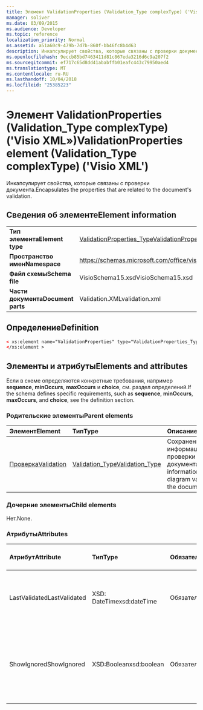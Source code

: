 ```yaml
---
title: Элемент ValidationProperties (Validation_Type complexType) ('Visio XML»)
manager: soliver
ms.date: 03/09/2015
ms.audience: Developer
ms.topic: reference
localization_priority: Normal
ms.assetid: a51a60c9-479b-7d7b-860f-bb46fc8b4d63
description: Инкапсулирует свойства, которые связаны с проверки документа.
ms.openlocfilehash: 9eccb85bd7463411d81c867eda3216d6c9a207f2
ms.sourcegitcommit: ef717c65d8dd41ababffb01eafc443c79950aed4
ms.translationtype: MT
ms.contentlocale: ru-RU
ms.lasthandoff: 10/04/2018
ms.locfileid: "25385223"
---
```

# <a name="validationproperties-element-validationtype-complextype-visio-xml"></a><span data-ttu-id="99c35-103">Элемент ValidationProperties (Validation_Type complexType) ('Visio XML»)</span><span class="sxs-lookup"><span data-stu-id="99c35-103">ValidationProperties element (Validation_Type complexType) ('Visio XML')</span></span>

<span data-ttu-id="99c35-104">Инкапсулирует свойства, которые связаны с проверки документа.</span><span class="sxs-lookup"><span data-stu-id="99c35-104">Encapsulates the properties that are related to the document's validation.</span></span>
  
## <a name="element-information"></a><span data-ttu-id="99c35-105">Сведения об элементе</span><span class="sxs-lookup"><span data-stu-id="99c35-105">Element information</span></span>

|||
|:-----|:-----|
|<span data-ttu-id="99c35-106">**Тип элемента**</span><span class="sxs-lookup"><span data-stu-id="99c35-106">**Element type**</span></span> <br/> |[<span data-ttu-id="99c35-107">ValidationProperties_Type</span><span class="sxs-lookup"><span data-stu-id="99c35-107">ValidationProperties_Type</span></span>](validationproperties_type-complextypevisio-xml.md) <br/> |
|<span data-ttu-id="99c35-108">**Пространство имен**</span><span class="sxs-lookup"><span data-stu-id="99c35-108">**Namespace**</span></span> <br/> |https://schemas.microsoft.com/office/visio/2012/main  <br/> |
|<span data-ttu-id="99c35-109">**Файл схемы**</span><span class="sxs-lookup"><span data-stu-id="99c35-109">**Schema file**</span></span> <br/> |<span data-ttu-id="99c35-110">VisioSchema15.xsd</span><span class="sxs-lookup"><span data-stu-id="99c35-110">VisioSchema15.xsd</span></span>  <br/> |
|<span data-ttu-id="99c35-111">**Части документа**</span><span class="sxs-lookup"><span data-stu-id="99c35-111">**Document parts**</span></span> <br/> |<span data-ttu-id="99c35-112">Validation.XML</span><span class="sxs-lookup"><span data-stu-id="99c35-112">validation.xml</span></span>  <br/> |
   
## <a name="definition"></a><span data-ttu-id="99c35-113">Определение</span><span class="sxs-lookup"><span data-stu-id="99c35-113">Definition</span></span>

```XML
< xs:element name="ValidationProperties" type="ValidationProperties_Type" minOccurs="0" maxOccurs="1" >
</xs:element >
```

## <a name="elements-and-attributes"></a><span data-ttu-id="99c35-114">Элементы и атрибуты</span><span class="sxs-lookup"><span data-stu-id="99c35-114">Elements and attributes</span></span>

<span data-ttu-id="99c35-115">Если в схеме определяются конкретные требования, например **sequence**, **minOccurs**, **maxOccurs** и **choice**, см. раздел определений.</span><span class="sxs-lookup"><span data-stu-id="99c35-115">If the schema defines specific requirements, such as **sequence**, **minOccurs**, **maxOccurs**, and **choice**, see the definition section.</span></span> 
  
### <a name="parent-elements"></a><span data-ttu-id="99c35-116">Родительские элементы</span><span class="sxs-lookup"><span data-stu-id="99c35-116">Parent elements</span></span>

|<span data-ttu-id="99c35-117">**Элемент**</span><span class="sxs-lookup"><span data-stu-id="99c35-117">**Element**</span></span>|<span data-ttu-id="99c35-118">**Тип**</span><span class="sxs-lookup"><span data-stu-id="99c35-118">**Type**</span></span>|<span data-ttu-id="99c35-119">**Описание**</span><span class="sxs-lookup"><span data-stu-id="99c35-119">**Description**</span></span>|
|:-----|:-----|:-----|
|[<span data-ttu-id="99c35-120">Проверка</span><span class="sxs-lookup"><span data-stu-id="99c35-120">Validation</span></span>](validation-elementvisio-xml.md) <br/> |[<span data-ttu-id="99c35-121">Validation_Type</span><span class="sxs-lookup"><span data-stu-id="99c35-121">Validation_Type</span></span>](validation_type-complextypevisio-xml.md) <br/> |<span data-ttu-id="99c35-122">Сохранение информации о проверки схемы для документа.</span><span class="sxs-lookup"><span data-stu-id="99c35-122">Stores information about diagram validation for the document.</span></span>  <br/> |
   
### <a name="child-elements"></a><span data-ttu-id="99c35-123">Дочерние элементы</span><span class="sxs-lookup"><span data-stu-id="99c35-123">Child elements</span></span>

<span data-ttu-id="99c35-124">Нет.</span><span class="sxs-lookup"><span data-stu-id="99c35-124">None.</span></span>
  
### <a name="attributes"></a><span data-ttu-id="99c35-125">Атрибуты</span><span class="sxs-lookup"><span data-stu-id="99c35-125">Attributes</span></span>

|<span data-ttu-id="99c35-126">**Атрибут**</span><span class="sxs-lookup"><span data-stu-id="99c35-126">**Attribute**</span></span>|<span data-ttu-id="99c35-127">**Тип**</span><span class="sxs-lookup"><span data-stu-id="99c35-127">**Type**</span></span>|<span data-ttu-id="99c35-128">**Обязательный**</span><span class="sxs-lookup"><span data-stu-id="99c35-128">**Required**</span></span>|<span data-ttu-id="99c35-129">**Описание**</span><span class="sxs-lookup"><span data-stu-id="99c35-129">**Description**</span></span>|<span data-ttu-id="99c35-130">**Возможные значения**</span><span class="sxs-lookup"><span data-stu-id="99c35-130">**Possible values**</span></span>|
|:-----|:-----|:-----|:-----|:-----|
|<span data-ttu-id="99c35-131">LastValidated</span><span class="sxs-lookup"><span data-stu-id="99c35-131">LastValidated</span></span>  <br/> |<span data-ttu-id="99c35-132">XSD: DateTime</span><span class="sxs-lookup"><span data-stu-id="99c35-132">xsd:dateTime</span></span>  <br/> |<span data-ttu-id="99c35-133">Обязательный</span><span class="sxs-lookup"><span data-stu-id="99c35-133">required</span></span>  <br/> |<span data-ttu-id="99c35-134">Дата и время последнего прошел проверку документа.</span><span class="sxs-lookup"><span data-stu-id="99c35-134">The date and time that the document was last validated.</span></span>  <br/> |<span data-ttu-id="99c35-135">Значения типа XSD: DateTime.</span><span class="sxs-lookup"><span data-stu-id="99c35-135">Values of the xsd:dateTime type.</span></span>  <br/> |
|<span data-ttu-id="99c35-136">ShowIgnored</span><span class="sxs-lookup"><span data-stu-id="99c35-136">ShowIgnored</span></span>  <br/> |<span data-ttu-id="99c35-137">XSD:Boolean</span><span class="sxs-lookup"><span data-stu-id="99c35-137">xsd:boolean</span></span>  <br/> |<span data-ttu-id="99c35-138">Обязательный</span><span class="sxs-lookup"><span data-stu-id="99c35-138">required</span></span>  <br/> |<span data-ttu-id="99c35-139">Указывает, следует ли показывать проблемы игнорируемыми проверки в окно вопросов.</span><span class="sxs-lookup"><span data-stu-id="99c35-139">Specifies whether to show ignored validation issues in the Issues window.</span></span>  <br/> |<span data-ttu-id="99c35-140">Значения типа xsd:boolean.</span><span class="sxs-lookup"><span data-stu-id="99c35-140">Values of the xsd:boolean type.</span></span>  <br/> |
   

